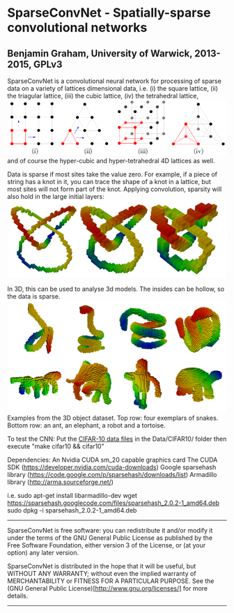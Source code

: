 SparseConvNet - Spatially-sparse convolutional networks
=======================================================
Benjamin Graham, University of Warwick, 2013-2015, GPLv3
--------------------------------------------------------

SparseConvNet is a convolutional neural network for processing of sparse data on a variety of lattices dimensional data, i.e.
(i) the square lattice,
(ii) the triagular lattice,
(iii) the cubic lattice,
(iv) the tetrahedral lattice,
![lattice](/figures/lattices.png)
and of course the hyper-cubic and hyper-tetrahedral 4D lattices as well.

Data is sparse if most sites take the value zero. For example, if a piece of string has a knot in it, you can trace the shape of a knot in a lattice, but most sites will not form part of the knot. Applying convolution, sparsity will also hold in the large initial layers:
![lattice](/figures/trefoil.png)

In 3D, this can be used to analyse 3d models. The insides can be hollow, so the data is sparse.
![lattice](/figures/shrec.png)
Examples from the 3D object dataset. Top row: four exemplars of snakes.
Bottom row: an ant, an elephant, a robot and a tortoise.


To test the CNN:
Put the [CIFAR-10 data files](http://www.cs.toronto.edu/~kriz/cifar-10-binary.tar.gz) in the Data/CIFAR10/ folder then execute "make cifar10 && cifar10"

Dependencies:
An Nvidia CUDA sm_20 capable graphics card
The CUDA SDK (https://developer.nvidia.com/cuda-downloads)
Google sparsehash library (https://code.google.com/p/sparsehash/downloads/list)
Armadillo library (http://arma.sourceforge.net/)

i.e.
sudo apt-get install libarmadillo-dev
wget https://sparsehash.googlecode.com/files/sparsehash_2.0.2-1_amd64.deb
sudo dpkg -i sparsehash_2.0.2-1_amd64.deb

**************************************************************************
SparseConvNet is free software: you can redistribute it and/or modify
it under the terms of the GNU General Public License as published by
the Free Software Foundation, either version 3 of the License, or
(at your option) any later version.

SparseConvNet is distributed in the hope that it will be useful,
but WITHOUT ANY WARRANTY; without even the implied warranty of
MERCHANTABILITY or FITNESS FOR A PARTICULAR PURPOSE.  See the
(GNU General Public License)[http://www.gnu.org/licenses/] for more details.
**************************************************************************
